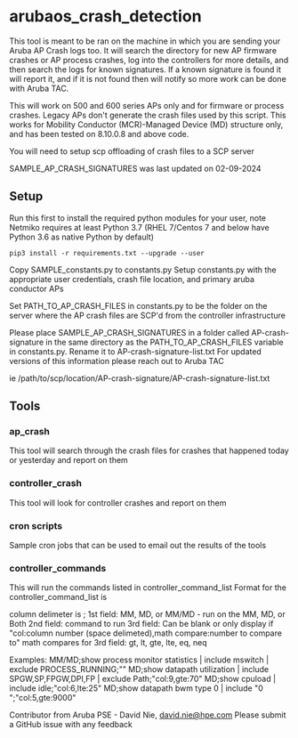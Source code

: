 # arubaos_crash_detection

This tool is meant to be ran on the machine in which you are sending your Aruba AP Crash logs too.  It will search the directory for new AP firmware crashes or AP process crashes, log into the controllers for more details, and then search the logs for known signatures.  If a known signature is found it will report it, and if it is not found then will notify so more work can be done with Aruba TAC.

This will work on 500 and 600 series APs only and for firmware or process crashes.  Legacy APs don't generate the crash files used by this script.  This works for Mobility Conductor (MCR)-Managed Device (MD) structure only, and has been tested on 8.10.0.8 and above code.

You will need to setup scp offloading of crash files to a SCP server

SAMPLE_AP_CRASH_SIGNATURES was last updated on 02-09-2024

## Setup

Run this first to install the required python modules for your user, note Netmiko requires at least Python 3.7 (RHEL 7/Centos 7 and below have Python 3.6 as native Python by default)

`pip3 install -r requirements.txt --upgrade --user`

Copy SAMPLE_constants.py to constants.py
Setup constants.py with the appropriate user credentials, crash file location, and primary aruba conductor APs

Set PATH_TO_AP_CRASH_FILES in constants.py to be the folder on the server where the AP crash files are SCP'd from the controller infrastructure

Please place SAMPLE_AP_CRASH_SIGNATURES in a folder called AP-crash-signature in the same directory as the PATH_TO_AP_CRASH_FILES variable in constants.py.  Rename it to AP-crash-signature-list.txt  For updated versions of this information please reach out to Aruba TAC

ie /path/to/scp/location/AP-crash-signature/AP-crash-signature-list.txt

## Tools
### ap_crash
This tool will search through the crash files for crashes that happened today or yesterday and report on them

### controller_crash
This tool will look for controller crashes and report on them

### cron scripts
Sample cron jobs that can be used to email out the results of the tools

### controller_commands
This will run the commands listed in controller_command_list 
Format for the controller_command_list is 

column delimeter is ;
1st field: MM, MD, or MM/MD - run on the MM, MD, or Both
2nd field: command to run
3rd field: Can be blank or only display if "col:column number (space delimeted),math compare:number to compare to"
math compares for 3rd field: gt, lt, gte, lte, eq, neq

Examples:
MM/MD;show process monitor statistics | include mswitch | exclude PROCESS_RUNNING;""
MD;show datapath utilization | include SPGW,SP,FPGW,DPI,FP | exclude Path;"col:9,gte:70"
MD;show cpuload | include idle;"col:6,lte:25"
MD;show datapath bwm type 0 | include "0     ";"col:5,gte:9000"



Contributor from Aruba PSE - David Nie, david.nie@hpe.com
Please submit a GitHub issue with any feedback
